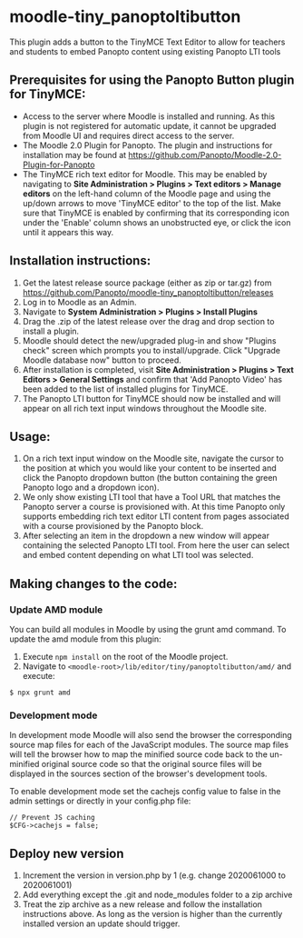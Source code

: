 # moodle-tiny_panoptoltibutton
This plugin adds a button to the TinyMCE Text Editor to allow for teachers and students to embed Panopto content using existing Panopto LTI tools


## Prerequisites for using the Panopto Button plugin for TinyMCE:

* Access to the server where Moodle is installed and running. As this plugin is not registered for automatic update, it cannot be upgraded from Moodle
UI and requires direct access to the server.
* The Moodle 2.0 Plugin for Panopto. The plugin and instructions for installation may be found at
  https://github.com/Panopto/Moodle-2.0-Plugin-for-Panopto
* The TinyMCE rich text editor for Moodle. This may be enabled by navigating to **Site Administration > Plugins > Text editors > Manage editors** on
the left-hand column of the Moodle page and using the up/down arrows to move 'TinyMCE editor' to the top of the list. Make sure that TinyMCE is
enabled by confirming that its corresponding icon under the 'Enable' column shows an unobstructed eye, or click the icon until it appears this way.


## Installation instructions:

1. Get the latest release source package (either as zip or tar.gz) from https://github.com/Panopto/moodle-tiny_panoptoltibutton/releases
1. Log in to Moodle as an Admin.
1. Navigate to **System Administration > Plugins > Install Plugins**
1. Drag the .zip of the latest release over the drag and drop section to install a plugin.
1. Moodle should detect the new/upgraded plug-in and show "Plugins check" screen which prompts you to install/upgrade. Click  "Upgrade Moodle database now" button to proceed.
1. After installation is completed, visit **Site Administration > Plugins > Text Editors > General Settings** and confirm that 'Add Panopto Video' has been added to the list of installed plugins for TinyMCE.
1. The Panopto LTI button for TinyMCE should now be installed and will appear on all rich text input windows throughout the Moodle site.

## Usage:

1. On a rich text input window on the Moodle site, navigate the cursor to the position at which you would like your content to be inserted and click the Panopto dropdown button (the button containing the green Panopto logo and a dropdown icon).
1. We only show existing LTI tool that have a Tool URL that matches the Panopto server a course is provisioned with. At this time Panopto only supports embedding rich text editor LTI content from pages associated with a course provisioned by the Panopto block.
1. After selecting an item in the dropdown a new window will appear containing the selected Panopto LTI tool. From here the user can select and embed content depending on what LTI tool was selected.

## Making changes to the code:

### Update AMD module

You can build all modules in Moodle by using the grunt amd command. To update the amd module from this plugin:
1. Execute `npm install` on the root of the Moodle project.
2. Navigate to `<moodle-root>/lib/editor/tiny/panoptoltibutton/amd/` and execute:

```
$ npx grunt amd
```

### Development mode

In development mode Moodle will also send the browser the corresponding source map files for each of the JavaScript modules. The source map files will tell the browser how to map the minified source code back to the un-minified original source code so that the original source files will be displayed in the sources section of the browser's development tools.

To enable development mode set the cachejs config value to false in the admin settings or directly in your config.php file:

```
// Prevent JS caching
$CFG->cachejs = false;
```

## Deploy new version

1. Increment the version in version.php by 1 (e.g. change 2020061000 to 2020061001)
1. Add everything except the .git and node_modules folder to a zip archive
1. Treat the zip archive as a new release and follow the installation instructions above. As long as the version is higher than the currently installed version an update should trigger.